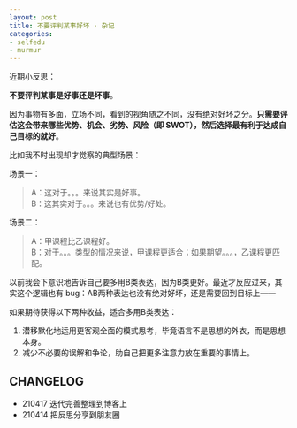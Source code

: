 ```yaml
---
layout: post
title: 不要评判某事好坏 · 杂记
categories:
- selfedu
- murmur
---
```


近期小反思：

**不要评判某事是好事还是坏事**。

因为事物有多面，立场不同，看到的视角随之不同，没有绝对好坏之分。**只需要评估这会带来哪些优势、机会、劣势、风险（即 SWOT），然后选择最有利于达成自己目标的就好**。

<!-- more --> 

比如我不时出现却才觉察的典型场景：
    
场景一：
> A：这对于。。。来说其实是好事。<br> 
> B：这其实对于。。。来说也有优势/好处。
    
场景二：
> A：甲课程比乙课程好。<br> 
> B：对于。。。类型的情况来说，甲课程更适合；如果期望。。。，乙课程更匹配。
    
以前我会下意识地告诉自己要多用B类表达，因为B类更好。最近才反应过来，其实这个逻辑也有 bug：AB两种表达也没有绝对好坏，还是需要回到目标上——

如果期待获得以下两种收益，适合多用B类表达： 
1. 潜移默化地运用更客观全面的模式思考，毕竟语言不是思想的外衣，而是思想本身。 
2. 减少不必要的误解和争论，助自己把更多注意力放在重要的事情上。

## CHANGELOG 

- 210417 迭代完善整理到博客上
- 210414 把反思分享到朋友圈